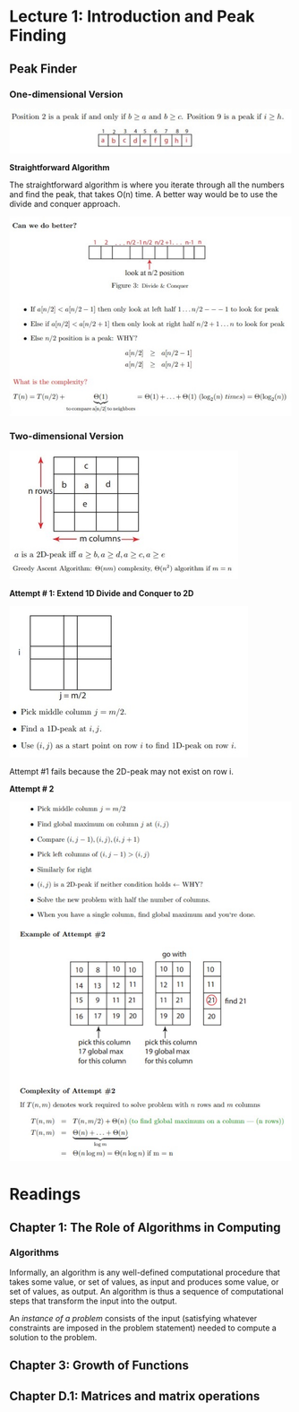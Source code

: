 <h1>Lecture 1: Introduction and Peak Finding</h1>



<h2>Peak Finder</h2>


<h3>One-dimensional Version</h3>

<img src="../images/peak_finding_1D.jpg">

__Straightforward Algorithm__

The straightforward algorithm is where you iterate through all the numbers and find the peak, that takes O(n) time. A better way would be to use the divide and conquer approach.

<img src="../images/peak_finding_log_n.jpg">

<h3>Two-dimensional Version</h3>

<img src="../images/peak_finding_2D.jpg">

__Attempt # 1: Extend 1D Divide and Conquer to 2D__

<img src="../images/peak_finding_attempt_1.jpg">

Attempt #1 fails because the 2D-peak may not exist on row i.

__Attempt # 2__

<img src="../images/peak_finding_attempt_2.jpg">



<h1>Readings</h1>



<h2>Chapter 1: The Role of Algorithms in Computing</h2>


<h3>Algorithms</h3>

Informally, an algorithm is any well-defined computational procedure that takes some value, or set of values, as input and produces some value, or set of values, as output. An algorithm is thus a sequence of computational steps that transform the input into the output.

An _instance of a problem_ consists of the input (satisfying whatever constraints are imposed in the problem statement) needed to compute a solution to the problem.





<h2>Chapter 3: Growth of Functions</h2>










<h2>Chapter D.1: Matrices and matrix operations</h2>
